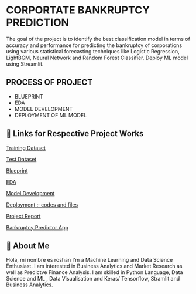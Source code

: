 
# CORPORTATE BANKRUPTCY PREDICTION

The goal of the project is to identify the best classification model in terms of accuracy and performance for 
predicting the bankruptcy of corporations using various statistical forecasting techniques like 
Logistic Regression, LightBGM, Neural Network and Random Forest Classifier.
Deploy ML model using Streamlit.



## PROCESS OF PROJECT

- BLUEPRINT 
-  EDA
- MODEL DEVELOPMENT
- DEPLOYMENT OF ML MODEL


## 🔗 Links for Respective Project Works
[Training Dataset](https://github.com/COOLMudi/Corporate-Bankruptcy-Technocolab/blob/main/training_data.csv)

[Test Dataset](https://github.com/COOLMudi/Corporate-Bankruptcy-Technocolab/blob/main/test_data.csv)

[Blueprint](https://drive.google.com/file/d/1srXW6xDM1xGaQO2gWtwOoXjQKSzyyPIF/view?usp=sharing)

[EDA](https://github.com/COOLMudi/Corporate-Bankruptcy-Technocolab/tree/main/EDA)

[Model Development](https://github.com/COOLMudi/Corporate-Bankruptcy-Technocolab/blob/main/Mudit_model_development.ipynb)

[Deployment :: codes and files](https://github.com/COOLMudi/Corporate-Bankruptcy-Technocolab/tree/main/app_Bankruptcy)

[Project Report](https://drive.google.com/file/d/1X_-dYasZrK0wQuc3Y62mmN-W4HP4YTMB/view?usp=sharing)

[Bankruptcy Predictor App](https://technocolab-app.herokuapp.com/)

## 🚀 About Me
Hola, mi nombre es roshan 
I'm a Machine Learning and Data Science Enthusiast.
I am interested in Business Analytics and Market Research as well as Predictve Finance Analysis.
I am skilled in Python Language, Data Science and ML , Data Visualisation and Keras/ Tensorflow, Stramlit and Business Analytics.

